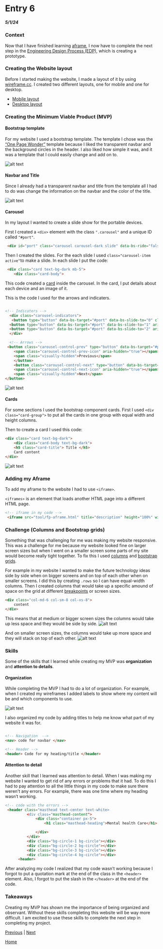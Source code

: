 # Entry 6
##### 5/1/24

### Context

Now that I have finished learning [aframe](https://aframe.io/), I now have to complete the next step in the [Engineering Design Process (EDP)](https://hstatsep.github.io/students/#edp), which is creating a prototype.

### Creating the Website layout

Before I started making the website, I made a layout of it by using [wireframe.cc](https://wireframe.cc). I created two different layouts, one for mobile and one for desktop.

* [Mobile layout](https://wireframe.cc/aMMiUN)
* [Desktop layout](https://wireframe.cc/U17GwI)

### Creating the Minimum Viable Product (MVP)

#### Bootstrap template
For my website I used a bootstrap template. The template I chose was the [“One Page Wonder”](https://startbootstrap.com/theme/one-page-wonder) template because I liked the transparent navbar and the background circles in the header. I also liked how simple it was, and it was a template that I could easily change and add on to.

![alt text](image-2.png)

#### Navbar and Title

Since I already had a transparent navbar and title from the template all I had to do was change the information on the navbar and the color of the title.

![alt text](image-3.png)

#### Carousel

In my layout I wanted to create a slide show for the portable devices.

First I created a `<div>` element with the class `".carousel"` and a unique ID called `"#port"`.

```html
 <div id="port" class="carousel carousel-dark slide" data-bs-ride="false">
```

Then I created the slides. For the each slide I used `class="carousel-item active"`to make a slide. In each slide I put the code:
```html
 <div class="card text-bg-dark mb-5">
    <div class="card-body">
```
This code created a [card](https://getbootstrap.com/docs/5.2/components/card/) inside the carousel. In the card, I put details about each device and an image of it.

This is the code I used for the arrows and indicaters.

```html

<!-- Indicaters -->
  <div class="carousel-indicators">
   <button type="button" data-bs-target="#port" data-bs-slide-to="0" class="active" aria-current="true" aria-label="Slide 1"></button>
  <button type="button" data-bs-target="#port" data-bs-slide-to="1" aria-label="Slide 2"></button>
  <button type="button" data-bs-target="#port" data-bs-slide-to="2" aria-label="Slide 3"></button>
  </div>

  <!-- Arrows -->
 <button class="carousel-control-prev" type="button" data-bs-target="#port" data-bs-slide="prev">
    <span class="carousel-control-prev-icon" aria-hidden="true"></span>
    <span class="visually-hidden">Previous</span>
    </button>
    <button class="carousel-control-next" type="button" data-bs-target="#port" data-bs-slide="next">
    <span class="carousel-control-next-icon" aria-hidden="true"></span>
    <span class="visually-hidden">Next</span>
</button>

```
![alt text](image-4.png)

#### Cards
For some sections I used the bootstrap component cards. First I used `<div class="card-group">` to put all the cards in one group with equal width and height columns.

Then to create a card I used this code:
```html
<div class="card text-bg-dark">
    <div class="card-body text-bg-dark">
    <h5 class="card-title"> Title </h5>
    Card content
</div>
```
![alt text](image-5.png)

### Adding my Aframe
To add my aframe to the website I had to use `<iframe>`.

`<iframes>` is an element that loads another HTML page into a different HTML page.

```html
<!-- iframe in my code -->
 <iframe src="tool/fp-aframe.html" title="description" height="100%" width="90%"> </iframe>
 ```

### Challenge (Columns and Bootstrap grids)

Something that was challenging for me was making my website responsive. This was a challenge for me because my website looked fine on larger screen sizes but when I went on a smaller screen some parts of my site would become really tight together. To fix this I used [columns](https://getbootstrap.com/docs/5.2/layout/columns/) and [bootstrap grids](https://getbootstrap.com/docs/5.2/layout/grid/).

For example in my website I wanted to make the future technology ideas side by side when on bigger screens and on top of each other when on smaller screens. I did this by creating `.rows` so I can have equal-width columns. Then I created columns that would take up a specific amound of space on the grid at different [breakpoints](https://getbootstrap.com/docs/5.2/layout/breakpoints/) or screen sizes.

```html
<div class="col-md-6 col-sm-8 col-xs-8">
    content
</div>
```
This means that at medium or bigger screen sizes the columns would take up less space and they would be side by side.
![alt text](image-6.png)

And on smaller screen sizes, the columns would take up more space and they will stack on top of each other.
![alt text](image-7.png)




### Skills

Some of the skills that I learned while creating my MVP was **organization** and **attention to details**.


#### Organization
While completing the MVP I had to do a lot of organization. For example, when I created my wireframes I added labels to show where my content will be and which components to use.

![alt text](image-1.png)

I also organized my code by adding titles to help me know what part of my website it was for.

```html

<!-- Navigation  -->
<nav> code for navbar </nav>

<!-- Header -->
<header> Code for my heading/title </header>

```

#### Attention to detail
Another skill that I learned was attention to detail. When I was making my website I wanted to get rid of any errors or problems that it had. To do this I had to pay attention to all the little things in my code to make sure there weren't any errors. For example, there was one time where my heading wasn’t working.

```html
<!-- code with the errors -->
 <header class="masthead text-center text-white>
          <div class="masthead-content">
              <div class="container px-5">
                  <h1 class="masthead-heading">Mental health Care</h1>

              </div>
          </div>
          <div class="bg-circle-1 bg-circle"></div>
          <div class="bg-circle-2 bg-circle"></div>
          <div class="bg-circle-3 bg-circle"></div>
          <div class="bg-circle-4 bg-circle"></div>
      <header>

```
After analyzing my code I realized that my code wasn’t working because I forgot to put a quotation mark at the end of the class in the `<header>` element. Also, I forgot to put the slash in the `</header>` at the end of the code.

### Takeaways
Creating my MVP has shown me the importance of being organized and observant. Without these skills completing this website will be way more difficult. I am excited to use these skills to complete the next step in completing my project.


[Previous](entry05.md) | [Next](entry07.md)

[Home](../README.md)
